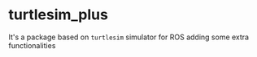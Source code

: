 # turtlesim_plus
It's a package based on `turtlesim` simulator for ROS adding some extra functionalities
